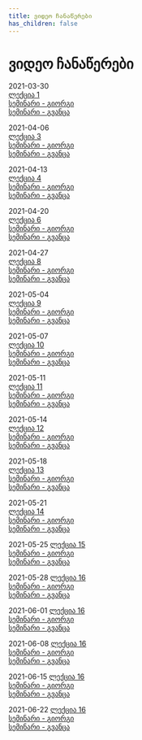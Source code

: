 ```yaml
---
title: ვიდეო ჩანაწერები
has_children: false
---
```


# ვიდეო ჩანაწერები

2021-03-30  
[ლექცია 1](https://drive.google.com/file/d/1678xaPZopYUiALNZnCd2_9w9MxBBFGAK)  
[სემინარი - გიორგი](https://drive.google.com/file/d/1uKkTFYa7I7-zcE-78SMPgPUSBVaX9Uf0)  
[სემინარი - გვანცა](https://drive.google.com/file/d/1qhZR741c0jQNCOMM3RtUWv3BYYcLiW8M)  

2021-04-06  
[ლექცია 3](https://drive.google.com/file/d/1Nqy4awmsHkpsyGVW2Fwj5QiZYcMGaXo0)  
[სემინარი - გიორგი](https://drive.google.com/file/d/13smyguR1Xss9xNCKk7x2_gAlwL02Tbrw)  
[სემინარი - გვანცა](https://drive.google.com/file/d/16xmhECg4GPh7VMIVwLAxSulp6YMs6BUd)  

2021-04-13  
[ლექცია 4](https://drive.google.com/file/d/1IBkkPzx_D0OXGbWLSSkHPOz-50zh1o8f)  
[სემინარი - გიორგი](https://drive.google.com/file/d/1gxCzZASSdiMhOVjFVoVuuJk5yFq8AZbt)  
[სემინარი - გვანცა](https://drive.google.com/file/d/1EB-TT1ZqyZ6rXU0rmA1e1odhzVVVj19a)  

2021-04-20  
[ლექცია 6](https://drive.google.com/file/d/1lghxmtJv13OTrktbI-Hn5oFJAqqexccP)  
[სემინარი - გიორგი](https://drive.google.com/file/d/1hcQNmko8QmmCIEA60_onNKuD8og7CsaF)  
[სემინარი - გვანცა](https://drive.google.com/file/d/1-FRu4JdXnERXSE2O_JatHjyPGXOE7Xi9)  

2021-04-27  
[ლექცია 8](https://drive.google.com/file/d/14c9mqTErXpauNOTHhzmKKpMUmSiVGC9u)  
[სემინარი - გიორგი](https://drive.google.com/file/d/18QjiZapvzYYPjjkJVl1eWUZ18Tvu1HQZ)  
[სემინარი - გვანცა](https://drive.google.com/file/d/1AEsxa5ZYsxdqzsKMj0rpRObYVnAKHNKi)  

2021-05-04  
[ლექცია 9](https://drive.google.com/file/d/1nFTMs6Qe0054N20WwgTWBYqlc370jfqt)  
[სემინარი - გიორგი](https://drive.google.com/file/d/1Hb4XwyRT8WMLb8AwDLda8dLy1dXKMG4I)  
[სემინარი - გვანცა](https://drive.google.com/file/d/1PHRy8BakP_ZLY12JnMyneSHzd3QcO7Mq)  

2021-05-07  
[ლექცია 10](https://drive.google.com/file/d/1G4IHQYY4GsnurCpOY8lzOnyGBRqhkE8P)  
[სემინარი - გიორგი](https://drive.google.com/file/d/1UGpF52i87Rfqwz0Bw8cz3IVD1j0oFnKk)  
[სემინარი - გვანცა](https://drive.google.com/file/d/15sTGprHl9KR8dnsJDr60Hpg7qcOyyiYW)  

2021-05-11  
[ლექცია 11](https://drive.google.com/file/d/1DI7G6_jTND5Palo28XqApFiPbg1dpwFU)  
[სემინარი - გიორგი](https://drive.google.com/file/d/1hfWWmwF5OlMM1PT4WZhkQoTOKYfv_Ymc)  
[სემინარი - გვანცა](https://drive.google.com/file/d/1LloUiil2vZYhFFWhgCR6Mf3sEiI4-Jgp)  

2021-05-14  
[ლექცია 12](https://drive.google.com/file/d/1zrkGrl91sHx0Wb9VTSBDwtWcQHBlChWd)  
[სემინარი - გიორგი](https://drive.google.com/file/d/14zqlnnbXnPgi-WEeTH5YCykPMaMl0PK2)  
[სემინარი - გვანცა](https://drive.google.com/file/d/1-0-IC6KcYGEQj07zI2QqtndjCgFYsIYF)  

2021-05-18  
[ლექცია 13](https://drive.google.com/file/d/1RlO2-CIsvP2aNsIBltSxQ8__5MhFWW47)  
[სემინარი - გიორგი](https://drive.google.com/file/d/17KZbGiTltF8Nt78JlmfeIUTA8PqcbuA9)  
[სემინარი - გვანცა](https://drive.google.com/file/d/13CzNaWiVa7lNB4T6x4GrY16sjTzyYJ3b)  

2021-05-21  
[ლექცია 14](https://drive.google.com/file/d/1qRncRm29DYtkilqdAuiKZraFe-XIL-P0)  
[სემინარი - გიორგი](https://drive.google.com/file/d/1J_fKyG-QcEWNdU4UlLe67WvhPfUougAU)  
[სემინარი - გვანცა](https://drive.google.com/file/d/1EkD9pZF0jGejfMt0y9ahyJY2CpUITLER)  

2021-05-25
[ლექცია 15](https://drive.google.com/file/d/1KbPNDlnlZKxvGdR4OjLntw1qK6Agl9nt)  
[სემინარი - გიორგი](https://drive.google.com/file/d/1EFc1xTbMb5T_Y-vC4uN7yai38tQwgM8i)  
[სემინარი - გვანცა](https://drive.google.com/file/d/1J9c6XrG6tzrOu1JV99sqCd94pKUbgKvX)  

2021-05-28
[ლექცია 16](https://drive.google.com/file/d/1M60KFumV2alTIdtvO3XtusNRSQ3RtSA5)  
[სემინარი - გიორგი](https://drive.google.com/file/d/10702ovsLIOkNuNcKzimjypCKwrFw7564)  
[სემინარი - გვანცა](https://drive.google.com/file/d/14p9VyTFjWNTYRUIO70wnnE2ie4ntDCEN)  

2021-06-01
[ლექცია 16](https://drive.google.com/file/d/1PeTSh2WFzWYdt6oP3wwXTkg8X6yYRkqD)  
[სემინარი - გიორგი]()  
[სემინარი - გვანცა]()  

2021-06-08
[ლექცია 16](https://drive.google.com/file/d/1LN-xf576FFGH98uJGiPmnRaLj_R2eRyK)  
[სემინარი - გიორგი](https://drive.google.com/file/d/10-gK8OvaJd2iZvraYYte-LHcFDCrWNBq)  
[სემინარი - გვანცა]()  

2021-06-15
[ლექცია 16](https://drive.google.com/file/d/18oPfQZMMvSJ3mNJ8CUU2k1wON6JUhEkT)  
[სემინარი - გიორგი](https://drive.google.com/file/d/1Dm8gkV4Uv7BVHWFAaj57UbYDaKq_ZM8d)  
[სემინარი - გვანცა]()  

2021-06-22
[ლექცია 16](https://drive.google.com/file/d/121TOws1fewcfAgP8iFVNp7f9xCTIeKlk)  
[სემინარი - გიორგი](https://drive.google.com/file/d/1A2QCuhFyxOga35X2XY0_RKN3bD4MvFyY)  
[სემინარი - გვანცა]()  

